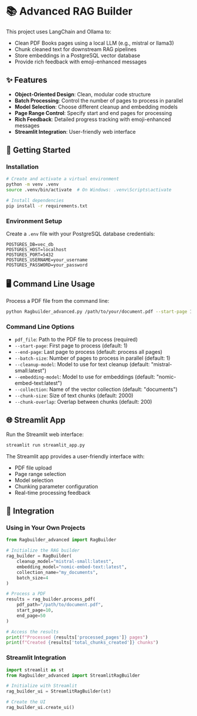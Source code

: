 # 📚 Advanced RAG Builder

This project uses LangChain and Ollama to:
- Clean PDF Books pages using a local LLM (e.g., mistral or llama3)
- Chunk cleaned text for downstream RAG pipelines
- Store embeddings in a PostgreSQL vector database
- Provide rich feedback with emoji-enhanced messages

## ✨ Features

- **Object-Oriented Design**: Clean, modular code structure
- **Batch Processing**: Control the number of pages to process in parallel
- **Model Selection**: Choose different cleanup and embedding models
- **Page Range Control**: Specify start and end pages for processing
- **Rich Feedback**: Detailed progress tracking with emoji-enhanced messages
- **Streamlit Integration**: User-friendly web interface

## 🚀 Getting Started

### Installation

```bash
# Create and activate a virtual environment
python -m venv .venv
source .venv/bin/activate  # On Windows: .venv\Scripts\activate

# Install dependencies
pip install -r requirements.txt
```

### Environment Setup

Create a `.env` file with your PostgreSQL database credentials:

```
POSTGRES_DB=vec_db
POSTGRES_HOST=localhost
POSTGRES_PORT=5432
POSTGRES_USERNAME=your_username
POSTGRES_PASSWORD=your_password
```

## 🖥️ Command Line Usage

Process a PDF file from the command line:

```bash
python Ragbuilder_advanced.py /path/to/your/document.pdf --start-page 1 --end-page 50 --batch-size 4
```

### Command Line Options

- `pdf_file`: Path to the PDF file to process (required)
- `--start-page`: First page to process (default: 1)
- `--end-page`: Last page to process (default: process all pages)
- `--batch-size`: Number of pages to process in parallel (default: 1)
- `--cleanup-model`: Model to use for text cleanup (default: "mistral-small:latest")
- `--embedding-model`: Model to use for embeddings (default: "nomic-embed-text:latest")
- `--collection`: Name of the vector collection (default: "documents")
- `--chunk-size`: Size of text chunks (default: 2000)
- `--chunk-overlap`: Overlap between chunks (default: 200)

## 🌐 Streamlit App

Run the Streamlit web interface:

```bash
streamlit run streamlit_app.py
```

The Streamlit app provides a user-friendly interface with:
- PDF file upload
- Page range selection
- Model selection
- Chunking parameter configuration
- Real-time processing feedback

## 🧩 Integration

### Using in Your Own Projects

```python
from Ragbuilder_advanced import RagBuilder

# Initialize the RAG builder
rag_builder = RagBuilder(
    cleanup_model="mistral-small:latest",
    embedding_model="nomic-embed-text:latest",
    collection_name="my_documents",
    batch_size=4
)

# Process a PDF
results = rag_builder.process_pdf(
    pdf_path="/path/to/document.pdf",
    start_page=10,
    end_page=50
)

# Access the results
print(f"Processed {results['processed_pages']} pages")
print(f"Created {results['total_chunks_created']} chunks")
```

### Streamlit Integration

```python
import streamlit as st
from Ragbuilder_advanced import StreamlitRagBuilder

# Initialize with Streamlit
rag_builder_ui = StreamlitRagBuilder(st)

# Create the UI
rag_builder_ui.create_ui()
```
